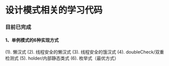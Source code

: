 # 设计模式相关的学习代码

### 目前已完成

#### 1、单例模式的6种实现方式
(1). 懒汉式
(2). 线程安全的懒汉式
(3). 线程安全的饿汉式
(4). doubleCheck/双重检测式
(5). holder/内部静态类式
(6). 枚举式（最优方式）
